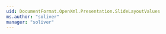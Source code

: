 ```yaml
---
uid: DocumentFormat.OpenXml.Presentation.SlideLayoutValues
ms.author: "soliver"
manager: "soliver"
---
```

